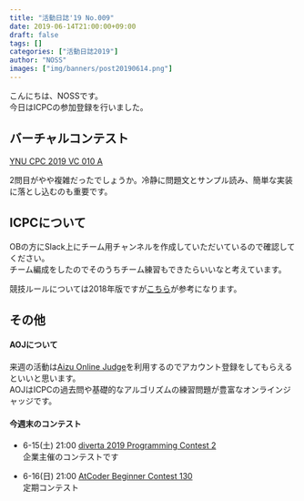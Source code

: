 ```yaml
---
title: "活動日誌'19 No.009"
date: 2019-06-14T21:00:00+09:00
draft: false
tags: []
categories: ["活動日誌2019"]
author: "NOSS"
images: ["img/banners/post20190614.png"]
---
```


こんにちは、NOSSです。  
今日はICPCの参加登録を行いました。

<!--more-->

## バーチャルコンテスト

[YNU CPC 2019 VC 010 A](https://not-522.appspot.com/contest/5131391301844992)

2問目がやや複雑だったでしょうか。冷静に問題文とサンプル読み、簡単な実装に落とし込むのも重要です。

## ICPCについて

OBの方にSlack上にチーム用チャンネルを作成していただいているので確認してください。  
チーム編成をしたのでそのうちチーム練習もできたらいいなと考えています。

競技ルールについては2018年版ですが[こちら](https://icpc.iisf.or.jp/2018-yokohama/domestic/rules/)が参考になります。

## その他

#### AOJについて

来週の活動は[Aizu Online Judge](http://judge.u-aizu.ac.jp/onlinejudge/)を利用するのでアカウント登録をしてもらえるといいと思います。  
AOJはICPCの過去問や基礎的なアルゴリズムの練習問題が豊富なオンラインジャッジです。

#### 今週末のコンテスト

- 6-15(土) 21:00 [diverta 2019 Programming Contest 2](https://atcoder.jp/contests/diverta2019-2)  
    企業主催のコンテストです

- 6-16(日) 21:00 [AtCoder Beginner Contest 130](https://atcoder.jp/contests/abc130)  
    定期コンテスト
